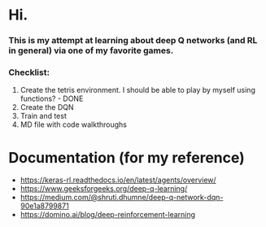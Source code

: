 # Hi.
### This is my attempt at learning about deep Q networks (and RL in general) via one of my favorite games.

### Checklist:
1. Create the tetris environment. I should be able to play by myself using functions? - DONE
2. Create the DQN
3. Train and test
4. MD file with code walkthroughs

# Documentation (for my reference)
- https://keras-rl.readthedocs.io/en/latest/agents/overview/
- https://www.geeksforgeeks.org/deep-q-learning/
- https://medium.com/@shruti.dhumne/deep-q-network-dqn-90e1a8799871
- https://domino.ai/blog/deep-reinforcement-learning